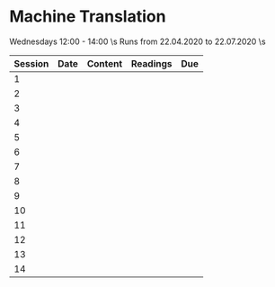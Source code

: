 # Machine Translation

Wednesdays 12:00 - 14:00 \s
Runs from 22.04.2020  to 22.07.2020 \s

| Session  | Date  | Content  | Readings  | Due |
|---|---|---|---|---|
| 1  |   |   |   |   |
| 2 |   |   |   |   |
| 3  |   |   |   |   |
| 4  |   |   |   |   |
| 5  |   |   |   |   |
| 6  |   |   |   |   |
| 7  |   |   |   |   |
| 8  |   |   |   |   |
| 9  |   |   |   |   |
| 10  |   |   |   |   |
| 11  |   |   |   |   |
| 12  |   |   |   |   |
| 13  |   |   |   |   |
| 14  |   |   |   |   |
